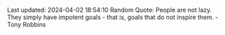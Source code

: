 Last updated: 2024-04-02 18:54:10
Random Quote: People are not lazy. They simply have impotent goals - that is, goals that do not inspire them. - Tony Robbins